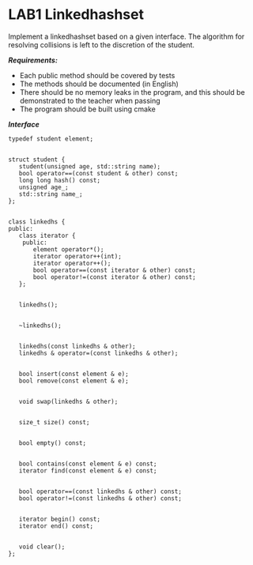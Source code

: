 # LAB1 Linkedhashset
Implement a linkedhashset based on a given interface. The algorithm for resolving collisions is left to the discretion of the student.

***Requirements:***

*  Each public method should be covered by tests
*  The methods should be documented (in English)
*  There should be no memory leaks in the program, and this should be demonstrated to the teacher when passing
*  The program should be built using cmake
  
***Interface***

```
typedef student element;


struct student {
   student(unsigned age, std::string name);
   bool operator==(const student & other) const;
   long long hash() const;
   unsigned age_;
   std::string name_;
};


class linkedhs {
public:
   class iterator {
    public:
       element operator*();
       iterator operator++(int);
       iterator operator++();
       bool operator==(const iterator & other) const;
       bool operator!=(const iterator & other) const;
   };


   linkedhs();


   ~linkedhs();


   linkedhs(const linkedhs & other);
   linkedhs & operator=(const linkedhs & other);


   bool insert(const element & e);
   bool remove(const element & e);


   void swap(linkedhs & other);


   size_t size() const;


   bool empty() const;


   bool contains(const element & e) const;
   iterator find(const element & e) const;


   bool operator==(const linkedhs & other) const;
   bool operator!=(const linkedhs & other) const;


   iterator begin() const;
   iterator end() const;


   void clear();
};
```
